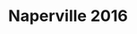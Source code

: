 ---
title: Naperville 2016
showTitle: true
image: /img/photos/shoes.jpg
materials:
description: Some description of the drawing
---